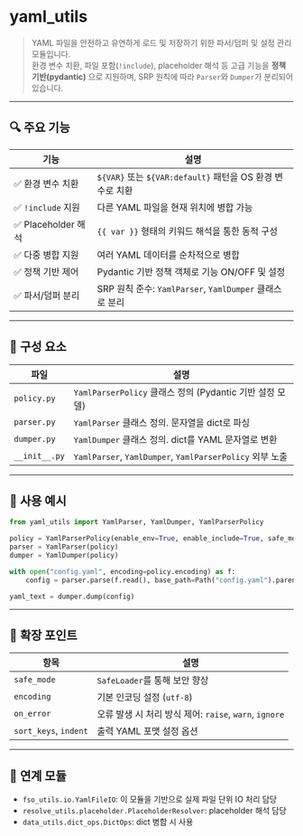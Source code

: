 # yaml_utils

> YAML 파일을 안전하고 유연하게 로드 및 저장하기 위한 파서/덤퍼 및 설정 관리 모듈입니다.  
> 환경 변수 치환, 파일 포함(`!include`), placeholder 해석 등 고급 기능을 **정책 기반(pydantic)** 으로 지원하며, SRP 원칙에 따라 `Parser`와 `Dumper`가 분리되어 있습니다.

---

## 🔍 주요 기능

| 기능 | 설명 |
|------|------|
| ✅ 환경 변수 치환 | `${VAR}` 또는 `${VAR:default}` 패턴을 OS 환경 변수로 치환 |
| ✅ `!include` 지원 | 다른 YAML 파일을 현재 위치에 병합 가능 |
| ✅ Placeholder 해석 | `{{ var }}` 형태의 키워드 해석을 통한 동적 구성 |
| ✅ 다중 병합 지원 | 여러 YAML 데이터를 순차적으로 병합 |
| ✅ 정책 기반 제어 | Pydantic 기반 정책 객체로 기능 ON/OFF 및 설정 |
| ✅ 파서/덤퍼 분리 | SRP 원칙 준수: `YamlParser`, `YamlDumper` 클래스로 분리 |

---

## 🧱 구성 요소

| 파일 | 설명 |
|------|------|
| `policy.py` | `YamlParserPolicy` 클래스 정의 (Pydantic 기반 설정 모델) |
| `parser.py` | `YamlParser` 클래스 정의. 문자열을 dict로 파싱 |
| `dumper.py` | `YamlDumper` 클래스 정의. dict를 YAML 문자열로 변환 |
| `__init__.py` | `YamlParser`, `YamlDumper`, `YamlParserPolicy` 외부 노출 |

---

## 🧪 사용 예시

```python
from yaml_utils import YamlParser, YamlDumper, YamlParserPolicy

policy = YamlParserPolicy(enable_env=True, enable_include=True, safe_mode=True)
parser = YamlParser(policy)
dumper = YamlDumper(policy)

with open("config.yaml", encoding=policy.encoding) as f:
    config = parser.parse(f.read(), base_path=Path("config.yaml").parent)

yaml_text = dumper.dump(config)
```

---

## 🔧 확장 포인트

| 항목 | 설명 |
|------|------|
| `safe_mode` | `SafeLoader`를 통해 보안 향상 |
| `encoding` | 기본 인코딩 설정 (`utf-8`) |
| `on_error` | 오류 발생 시 처리 방식 제어: `raise`, `warn`, `ignore` |
| `sort_keys`, `indent` | 출력 YAML 포맷 설정 옵션 |

---

## 🔗 연계 모듈

- `fso_utils.io.YamlFileIO`: 이 모듈을 기반으로 실제 파일 단위 IO 처리 담당
- `resolve_utils.placeholder.PlaceholderResolver`: placeholder 해석 담당
- `data_utils.dict_ops.DictOps`: dict 병합 시 사용
